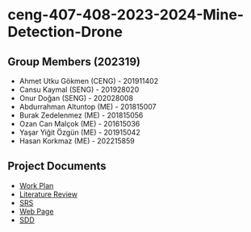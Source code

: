 # ceng-407-408-2023-2024-Mine-Detection-Drone
## Group Members (202319)
* Ahmet Utku Gökmen (CENG) - 201911402
* Cansu Kaymal (SENG) - 201928020
* Onur Doğan (SENG) - 202028008
* Abdurrahman Altuntop (ME) - 201815007
* Burak Zedelenmez (ME) - 201815056
* Ozan Can Malçok (ME) - 201615036
* Yaşar Yiğit Özgün (ME) - 201915042
* Hasan Korkmaz (ME) - 202215859
## Project Documents
* [Work Plan](https://github.com/CankayaUniversity/ceng-407-408-2023-2024-Mine-Detection-Drone/wiki/Work-Plan)
* [Literature Review](https://github.com/CankayaUniversity/ceng-407-408-2023-2024-Mine-Detection-Drone/wiki/Literature-Review)
* [SRS](https://github.com/CankayaUniversity/ceng-407-408-2023-2024-Mine-Detection-Drone/wiki/SRS)
* [Web Page](https://utkugokmen.wixsite.com/mine-detection-drone)
* [SDD](https://github.com/CankayaUniversity/ceng-407-408-2023-2024-Mine-Detection-Drone/wiki/SDD)
